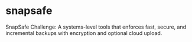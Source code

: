 # snapsafe
SnapSafe Challenge: A systems-level tools that enforces fast, secure, and incremental backups with encryption and optional cloud upload. 
